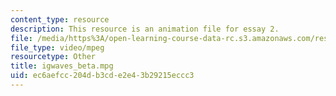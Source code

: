 ```yaml
---
content_type: resource
description: This resource is an animation file for essay 2.
file: /media/https%3A/open-learning-course-data-rc.s3.amazonaws.com/res-12-001-topics-in-fluid-dynamics-spring-2010/ec6aefcc204db3cde2e43b29215eccc3_igwaves_beta.mpg
file_type: video/mpeg
resourcetype: Other
title: igwaves_beta.mpg
uid: ec6aefcc-204d-b3cd-e2e4-3b29215eccc3
---
```

